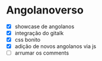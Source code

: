 # Angolanoverso
- [x] showcase de angolanos
- [x] integração do gitalk
- [x] css bonito
- [x] adição de novos angolanos via js
- [ ] arrumar os comments
